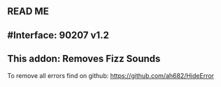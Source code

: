 READ ME
------------------
#Interface: 90207
v1.2
------------------
This addon:
Removes Fizz Sounds
------------------
To remove all errors find on github: https://github.com/ah682/HideError
